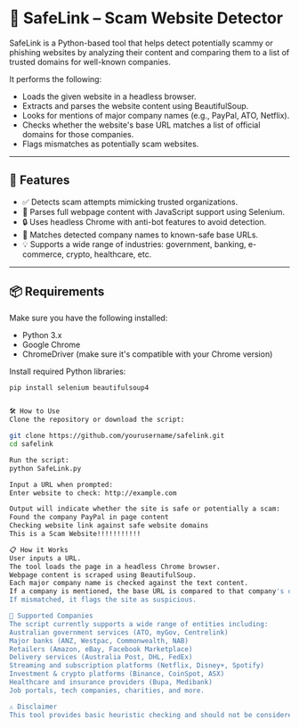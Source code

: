 # 🔐 SafeLink – Scam Website Detector

SafeLink is a Python-based tool that helps detect potentially scammy or phishing websites by analyzing their content and comparing them to a list of trusted domains for well-known companies.

It performs the following:
- Loads the given website in a headless browser.
- Extracts and parses the website content using BeautifulSoup.
- Looks for mentions of major company names (e.g., PayPal, ATO, Netflix).
- Checks whether the website's base URL matches a list of official domains for those companies.
- Flags mismatches as potentially scam websites.

---

## 🚀 Features

- ✅ Detects scam attempts mimicking trusted organizations.
- 🧠 Parses full webpage content with JavaScript support using Selenium.
- 🔒 Uses headless Chrome with anti-bot features to avoid detection.
- 🔎 Matches detected company names to known-safe base URLs.
- 💡 Supports a wide range of industries: government, banking, e-commerce, crypto, healthcare, etc.

---

## 📦 Requirements

Make sure you have the following installed:

- Python 3.x
- Google Chrome
- ChromeDriver (make sure it's compatible with your Chrome version)

Install required Python libraries:

```bash
pip install selenium beautifulsoup4


🛠️ How to Use
Clone the repository or download the script:

git clone https://github.com/yourusername/safelink.git
cd safelink

Run the script:
python SafeLink.py

Input a URL when prompted:
Enter website to check: http://example.com

Output will indicate whether the site is safe or potentially a scam:
Found the company PayPal in page content
Checking website link against safe website domains
This is a Scam Website!!!!!!!!!!!

📋 How it Works
User inputs a URL.
The tool loads the page in a headless Chrome browser.
Webpage content is scraped using BeautifulSoup.
Each major company name is checked against the text content.
If a company is mentioned, the base URL is compared to that company's official domain(s).
If mismatched, it flags the site as suspicious.

🧠 Supported Companies
The script currently supports a wide range of entities including:
Australian government services (ATO, myGov, Centrelink)
Major banks (ANZ, Westpac, Commonwealth, NAB)
Retailers (Amazon, eBay, Facebook Marketplace)
Delivery services (Australia Post, DHL, FedEx)
Streaming and subscription platforms (Netflix, Disney+, Spotify)
Investment & crypto platforms (Binance, CoinSpot, ASX)
Healthcare and insurance providers (Bupa, Medibank)
Job portals, tech companies, charities, and more.

⚠️ Disclaimer
This tool provides basic heuristic checking and should not be considered a comprehensive phishing detection system. Always verify suspicious websites through official channels.
